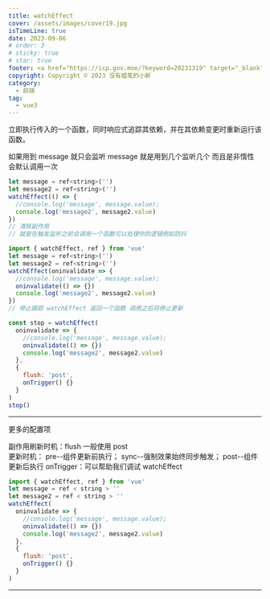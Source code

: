 ```yaml
---
title: watchEffect
cover: /assets/images/cover19.jpg
isTimeLine: true
date: 2023-09-06
# order: 3
# sticky: true
# star: true
footer: <a href="https://icp.gov.moe/?keyword=20231319" target="_blank">萌 ICP 备 20231319 号</a>
copyright: Copyright © 2023 没有蜡笔的小新
category:
  - 前端
tag:
  - vue3
---
```


立即执行传入的一个函数，同时响应式追踪其依赖，并在其依赖变更时重新运行该函数。

如果用到 message 就只会监听 message 就是用到几个监听几个 而且是非惰性 会默认调用一次

```js
let message = ref<string>('')
let message2 = ref<string>('')
watchEffect(() => {
  //console.log('message', message.value);
  console.log('message2', message2.value)
})
// 清除副作用
// 就是在触发监听之前会调用一个函数可以处理你的逻辑例如防抖

import { watchEffect, ref } from 'vue'
let message = ref<string>('')
let message2 = ref<string>('')
watchEffect(oninvalidate => {
  //console.log('message', message.value);
  oninvalidate(() => {})
  console.log('message2', message2.value)
})
// 停止跟踪 watchEffect 返回一个函数 调用之后将停止更新

const stop = watchEffect(
  oninvalidate => {
    //console.log('message', message.value);
    oninvalidate(() => {})
    console.log('message2', message2.value)
  },
  {
    flush: 'post',
    onTrigger() {}
  }
)
stop()
```

---

更多的配置项

副作用刷新时机：flush 一般使用 post  
更新时机： pre--组件更新前执行； sync--强制效果始终同步触发； post--组件更新后执行
onTrigger：可以帮助我们调试 watchEffect

```js
import { watchEffect, ref } from 'vue'
let message = ref < string > ''
let message2 = ref < string > ''
watchEffect(
  oninvalidate => {
    //console.log('message', message.value);
    oninvalidate(() => {})
    console.log('message2', message2.value)
  },
  {
    flush: 'post',
    onTrigger() {}
  }
)
```

---
